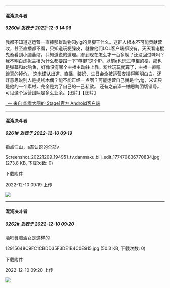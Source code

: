 

*****

####  混沌决斗者  
##### 9260#       发表于 2022-12-9 14:06

我都不知道这运营一直捧那群动物园ylg的臭脚干什么。这群人根本不可能贡献营收，甚至直播都不看，只知道玩梗臊皮，就像他们LOL客户端都没有，天天看电棍鬼畜看到小脑萎缩，只知道说的道理。蹭到现在怎么才一百多舰？还没回过味吗？
我不明白虚拟主播为什么都要蹭一下“电棍”这个IP。以前a也玩过电棍的梗，那也是弹幕和sc钓鱼，好像没有哪个主播主动往上靠。粉丝玩玩就算了，主播一直嗯蹭真的掉价。
这米诺从出道、直播、装扮、生日会全被运营安排得明明白白。还好意思说别人是提线木偶？能不能正经一点啊？可能运营自己就是个ylg，米诺只是他的一个素材，完全是为了自己的一己私欲。
还有之前泽一柚恩跨团切错号。可见这个运营团队是多么业余。【图片】【图片】

[  -- 来自 能看大图的 Stage1官方 Android客户端](https://www.coolapk.com/apk/140634)



*****

####  混沌决斗者  
##### 9261#       发表于 2022-12-10 09:19

指点江山，a畜认识的全部v

Screenshot_20221209_194951_tv.danmaku.bili_edit_177470836770834.jpg
(273.8 KB, 下载次数: 0)

下载附件

2022-12-10 09:19 上传

<img src="https://img.saraba1st.com/forum/202212/10/091923hayyuijaej0gh0ns.jpg" referrerpolicy="no-referrer">

*****

####  混沌决斗者  
##### 9262#       发表于 2022-12-10 09:20

酒吧舞陪酒女是这样的

12915648C9FC1CBDD35F3DE1B4C0E915.jpg
(50.3 KB, 下载次数: 0)

下载附件

2022-12-10 09:20 上传

<img src="https://img.saraba1st.com/forum/202212/10/092003vrki3e6klke8lz87.jpg" referrerpolicy="no-referrer">

